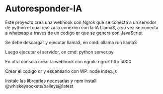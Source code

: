# Autoresponder-IA
Este proyecto crea una webhook con Ngrok que se conecta a un servidor de python el cual realiza la conexion con la IA Llama3, a su vez se conecta a whatsapp a traves de un codigo qr que se genera con JavaScript

Se debe descargar y ejecutar llama3, en cmd:
ollama run llama3

Luego ejecutar el servidor, en cmd:
python server.py

En otra consola crear la webhook con ngrok:
ngrok http 5000

Crear el codigo qr y escanearlo con WP:
node index.js

Instale las librearias necesarias y npm install @whiskeysockets/baileys@latest

